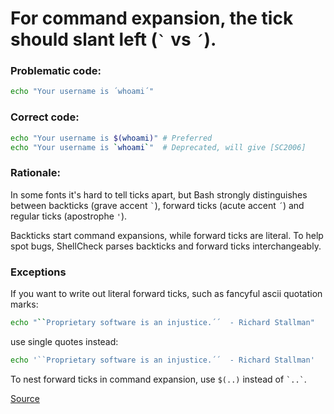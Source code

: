 # For command expansion, the tick should slant left (`` ` `` vs `´`).


### Problematic code:

```sh
echo "Your username is ´whoami´"
```

### Correct code:

```sh
echo "Your username is $(whoami)" # Preferred
echo "Your username is `whoami`"  # Deprecated, will give [SC2006]
```

### Rationale:

In some fonts it's hard to tell ticks apart, but Bash strongly distinguishes between backticks (grave accent `` ` ``), forward ticks (acute accent `´`) and regular ticks (apostrophe `'`).

Backticks start command expansions, while forward ticks are literal. To help spot bugs, ShellCheck parses backticks and forward ticks interchangeably.

### Exceptions

If you want to write out literal forward ticks, such as fancyful ascii quotation marks:

```sh
echo "``Proprietary software is an injustice.´´  - Richard Stallman"
```

use single quotes instead:

```sh
echo '``Proprietary software is an injustice.´´  - Richard Stallman'
```

To nest forward ticks in command expansion, use `$(..)` instead of `` `..` ``.

[Source](https://github.com/koalaman/shellcheck/wiki/SC1077)

